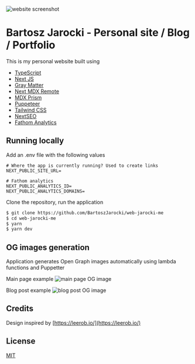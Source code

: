 ![website screenshot](screenshots/jarocki-me.gif)

# Bartosz Jarocki - Personal site / Blog / Portfolio

This is my personal website built using

- [TypeScript](https://www.typescriptlang.org/)
- [Next JS](https://nextjs.org/)
- [Gray Matter](https://github.com/jonschlinkert/gray-matter)
- [Next MDX Remote](https://github.com/hashicorp/next-mdx-remote)
- [MDX Prism](https://github.com/j0lv3r4/mdx-prism)
- [Puppeteer](https://github.com/puppeteer/puppeteer)
- [Tailwind CSS](https://tailwindcss.com)
- [NextSEO](https://github.com/garmeeh/next-seo)
- [Fathom Analytics](https://usefathom.com/ref/Z9A64P)

## Running locally

Add an .env file with the following values

```env
# Where the app is currently running? Used to create links
NEXT_PUBLIC_SITE_URL=

# Fathom analytics
NEXT_PUBLIC_ANALYTICS_ID=
NEXT_PUBLIC_ANALYTICS_DOMAINS=
```

Clone the repository, run the application

```bash
$ git clone https://github.com/BartoszJarocki/web-jarocki-me
$ cd web-jarocki-me
$ yarn
$ yarn dev
```

## OG images generation

Application generates Open Graph images automatically using lambda functions and Puppetter

Main page example
![main page OG image](https://jarocki.me/api/og?title=Bartosz%20Jarocki%20-%20Personal%20website)

Blog post example
![blog post OG image](https://jarocki.me/api/og?title=React%20Hooks%20-%20a%20few%20rules,%20common%20problems%20and%20how%20to%20solve%20them)

## Credits
Design inspired by [https://leerob.io/](https://leerob.io/)

## License

[MIT](https://choosealicense.com/licenses/mit/)
